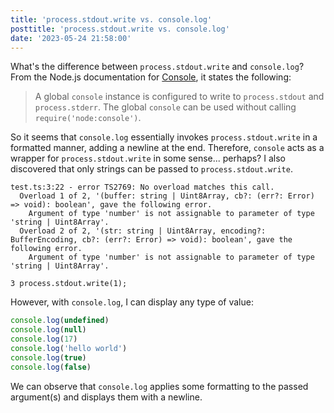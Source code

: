```yaml
---
title: 'process.stdout.write vs. console.log'
posttitle: 'process.stdout.write vs. console.log'
date: '2023-05-24 21:58:00'
---
```


What's the difference between `process.stdout.write` and `console.log`?
From the Node.js documentation for [Console](https://nodejs.org/api/console.html#console),
it states the following:

> A global `console` instance is configured to write to `process.stdout` and `process.stderr`.
> The global `console` can be used without calling `require('node:console')`.

So it seems that `console.log` essentially invokes `process.stdout.write` in a formatted manner, adding a newline at the end. Therefore, `console` acts as a wrapper for `process.stdout.write` in some sense... perhaps?
I also discovered that only strings can be passed to `process.stdout.write`.

```text
test.ts:3:22 - error TS2769: No overload matches this call.
  Overload 1 of 2, '(buffer: string | Uint8Array, cb?: (err?: Error) => void): boolean', gave the following error.
    Argument of type 'number' is not assignable to parameter of type 'string | Uint8Array'.
  Overload 2 of 2, '(str: string | Uint8Array, encoding?: BufferEncoding, cb?: (err?: Error) => void): boolean', gave the following error.
    Argument of type 'number' is not assignable to parameter of type 'string | Uint8Array'.

3 process.stdout.write(1);
```

However, with `console.log`, I can display any type of value:

```js
console.log(undefined)
console.log(null)
console.log(17)
console.log('hello world')
console.log(true)
console.log(false)
```

We can observe that `console.log` applies some formatting to the passed argument(s) and displays them with a newline.
